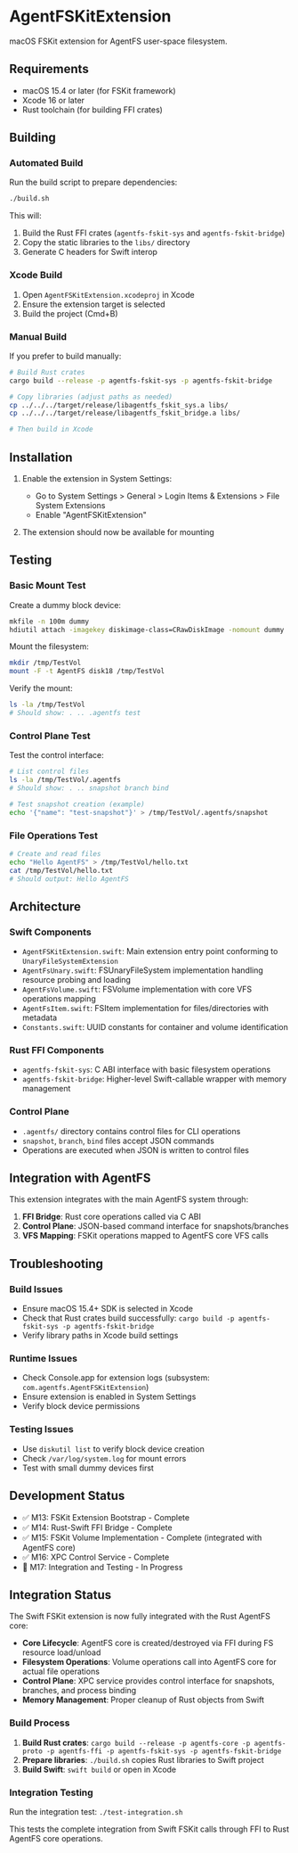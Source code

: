 # AgentFSKitExtension

macOS FSKit extension for AgentFS user-space filesystem.

## Requirements

- macOS 15.4 or later (for FSKit framework)
- Xcode 16 or later
- Rust toolchain (for building FFI crates)

## Building

### Automated Build

Run the build script to prepare dependencies:

```bash
./build.sh
```

This will:

1. Build the Rust FFI crates (`agentfs-fskit-sys` and `agentfs-fskit-bridge`)
2. Copy the static libraries to the `libs/` directory
3. Generate C headers for Swift interop

### Xcode Build

1. Open `AgentFSKitExtension.xcodeproj` in Xcode
2. Ensure the extension target is selected
3. Build the project (Cmd+B)

### Manual Build

If you prefer to build manually:

```bash
# Build Rust crates
cargo build --release -p agentfs-fskit-sys -p agentfs-fskit-bridge

# Copy libraries (adjust paths as needed)
cp ../../../target/release/libagentfs_fskit_sys.a libs/
cp ../../../target/release/libagentfs_fskit_bridge.a libs/

# Then build in Xcode
```

## Installation

1. Enable the extension in System Settings:

   - Go to System Settings > General > Login Items & Extensions > File System Extensions
   - Enable "AgentFSKitExtension"

2. The extension should now be available for mounting

## Testing

### Basic Mount Test

Create a dummy block device:

```bash
mkfile -n 100m dummy
hdiutil attach -imagekey diskimage-class=CRawDiskImage -nomount dummy
```

Mount the filesystem:

```bash
mkdir /tmp/TestVol
mount -F -t AgentFS disk18 /tmp/TestVol
```

Verify the mount:

```bash
ls -la /tmp/TestVol
# Should show: . .. .agentfs test
```

### Control Plane Test

Test the control interface:

```bash
# List control files
ls -la /tmp/TestVol/.agentfs
# Should show: . .. snapshot branch bind

# Test snapshot creation (example)
echo '{"name": "test-snapshot"}' > /tmp/TestVol/.agentfs/snapshot
```

### File Operations Test

```bash
# Create and read files
echo "Hello AgentFS" > /tmp/TestVol/hello.txt
cat /tmp/TestVol/hello.txt
# Should output: Hello AgentFS
```

## Architecture

### Swift Components

- `AgentFSKitExtension.swift`: Main extension entry point conforming to `UnaryFileSystemExtension`
- `AgentFsUnary.swift`: FSUnaryFileSystem implementation handling resource probing and loading
- `AgentFsVolume.swift`: FSVolume implementation with core VFS operations mapping
- `AgentFsItem.swift`: FSItem implementation for files/directories with metadata
- `Constants.swift`: UUID constants for container and volume identification

### Rust FFI Components

- `agentfs-fskit-sys`: C ABI interface with basic filesystem operations
- `agentfs-fskit-bridge`: Higher-level Swift-callable wrapper with memory management

### Control Plane

- `.agentfs/` directory contains control files for CLI operations
- `snapshot`, `branch`, `bind` files accept JSON commands
- Operations are executed when JSON is written to control files

## Integration with AgentFS

This extension integrates with the main AgentFS system through:

1. **FFI Bridge**: Rust core operations called via C ABI
2. **Control Plane**: JSON-based command interface for snapshots/branches
3. **VFS Mapping**: FSKit operations mapped to AgentFS core VFS calls

## Troubleshooting

### Build Issues

- Ensure macOS 15.4+ SDK is selected in Xcode
- Check that Rust crates build successfully: `cargo build -p agentfs-fskit-sys -p agentfs-fskit-bridge`
- Verify library paths in Xcode build settings

### Runtime Issues

- Check Console.app for extension logs (subsystem: `com.agentfs.AgentFSKitExtension`)
- Ensure extension is enabled in System Settings
- Verify block device permissions

### Testing Issues

- Use `diskutil list` to verify block device creation
- Check `/var/log/system.log` for mount errors
- Test with small dummy devices first

## Development Status

- ✅ M13: FSKit Extension Bootstrap - Complete
- ✅ M14: Rust-Swift FFI Bridge - Complete
- ✅ M15: FSKit Volume Implementation - Complete (integrated with AgentFS core)
- ✅ M16: XPC Control Service - Complete
- 🔄 M17: Integration and Testing - In Progress

## Integration Status

The Swift FSKit extension is now fully integrated with the Rust AgentFS core:

- **Core Lifecycle**: AgentFS core is created/destroyed via FFI during FS resource load/unload
- **Filesystem Operations**: Volume operations call into AgentFS core for actual file operations
- **Control Plane**: XPC service provides control interface for snapshots, branches, and process binding
- **Memory Management**: Proper cleanup of Rust objects from Swift

### Build Process

1. **Build Rust crates**: `cargo build --release -p agentfs-core -p agentfs-proto -p agentfs-ffi -p agentfs-fskit-sys -p agentfs-fskit-bridge`
2. **Prepare libraries**: `./build.sh` copies Rust libraries to Swift project
3. **Build Swift**: `swift build` or open in Xcode

### Integration Testing

Run the integration test: `./test-integration.sh`

This tests the complete integration from Swift FSKit calls through FFI to Rust AgentFS core operations.
